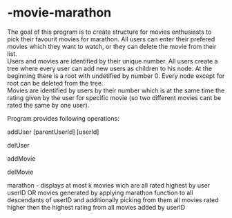 # -movie-marathon

The goal of this program is to create structure for movies enthusiasts to pick their favourit movies for marathon. All users can enter their prefered movies which they want to watch, or they can delete the movie from their list.  
Users and movies are identified by their unique number. All users create a tree where every user can add new users as children to his node. At the beginning there is a root with undetified by number 0. Every node except for root can be deleted from the tree.  
Movies are identified by users by their number which is at the same time the rating given by the user for specific movie (so two different movies cant be rated the same by one user).

Program provides following operations:

addUser [parentUserId] [userId]  

delUser <userId>  

addMovie <userId> <movieRating>  

delMovie <userId> <movieRating>  

marathon <userId> <k> - displays at most k movies wich are all rated highest by user userID OR movies generated by applying marathon function to all descendants of userID and additionally picking from them all movies rated higher then the highest rating from all movies added by userID
